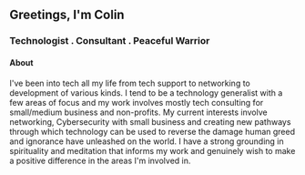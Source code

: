 ## Greetings, I'm Colin
### Technologist . Consultant . Peaceful Warrior

#### About
I've been into tech all my life from tech support to networking to development of various kinds. I tend to be a technology generalist with a few areas of focus and my work involves mostly tech consulting for small/medium business and non-profits. My current interests involve networking, Cybersecurity with small business and creating new pathways through which technology can be used to reverse the damage human greed and ignorance have unleashed on the world. I have a strong grounding in spirituality and meditation that informs my work and genuinely wish to make a positive difference in the areas I'm involved in.
